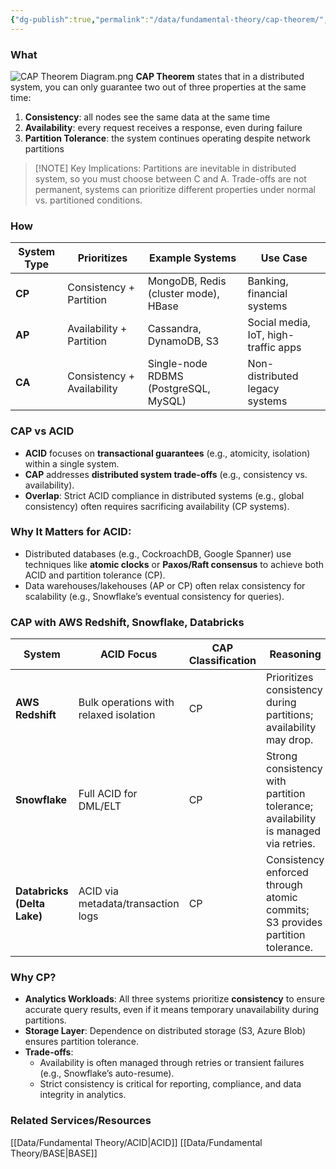 ```yaml
---
{"dg-publish":true,"permalink":"/data/fundamental-theory/cap-theorem/","title":"CAP Theorem"}
---
```


### What
![CAP Theorem Diagram.png](/img/user/Data/Fundamental%20Theory/CAP%20Theorem%20Diagram.png)
**CAP Theorem** states that in a distributed system, you can only guarantee two out of three properties at the same time:
1. **Consistency**: all nodes see the same data at the same time
2. **Availability**: every request receives a response, even during failure
3. **Partition Tolerance**: the system continues operating despite network partitions

> [!NOTE] Key Implications:
> Partitions are inevitable in distributed system, so you must choose between C and A.
> Trade-offs are not permanent, systems can prioritize different properties under normal vs. partitioned conditions.

### How
| **System Type** | **Prioritizes**            | **Example Systems**                   | **Use Case**                         |
| --------------- | -------------------------- | ------------------------------------- | ------------------------------------ |
| **CP**          | Consistency + Partition    | MongoDB, Redis (cluster mode), HBase  | Banking, financial systems           |
| **AP**          | Availability + Partition   | Cassandra, DynamoDB, S3               | Social media, IoT, high-traffic apps |
| **CA**          | Consistency + Availability | Single-node RDBMS (PostgreSQL, MySQL) | Non-distributed legacy systems       |
### CAP vs ACID
- **ACID** focuses on **transactional guarantees** (e.g., atomicity, isolation) within a single system.
- **CAP** addresses **distributed system trade-offs** (e.g., consistency vs. availability).
- **Overlap**: Strict ACID compliance in distributed systems (e.g., global consistency) often requires sacrificing availability (CP systems).
### Why It Matters for ACID:
- Distributed databases (e.g., CockroachDB, Google Spanner) use techniques like **atomic clocks** or **Paxos/Raft consensus** to achieve both ACID and partition tolerance (CP).
- Data warehouses/lakehouses (AP or CP) often relax consistency for scalability (e.g., Snowflake’s eventual consistency for queries).

### CAP with AWS Redshift, Snowflake, Databricks
| **System**                  | **ACID Focus**                         | **CAP Classification** | **Reasoning**                                                                     |
| --------------------------- | -------------------------------------- | ---------------------- | --------------------------------------------------------------------------------- |
| **AWS Redshift**            | Bulk operations with relaxed isolation | CP                     | Prioritizes consistency during partitions; availability may drop.                 |
| **Snowflake**               | Full ACID for DML/ELT                  | CP                     | Strong consistency with partition tolerance; availability is managed via retries. |
| **Databricks (Delta Lake)** | ACID via metadata/transaction logs     | CP                     | Consistency enforced through atomic commits; S3 provides partition tolerance.     |

### Why CP?
- **Analytics Workloads**: All three systems prioritize **consistency** to ensure accurate query results, even if it means temporary unavailability during partitions.
- **Storage Layer**: Dependence on distributed storage (S3, Azure Blob) ensures partition tolerance.
- **Trade-offs**:
    - Availability is often managed through retries or transient failures (e.g., Snowflake’s auto-resume).
    - Strict consistency is critical for reporting, compliance, and data integrity in analytics.

### Related Services/Resources
[[Data/Fundamental Theory/ACID\|ACID]]
[[Data/Fundamental Theory/BASE\|BASE]]










